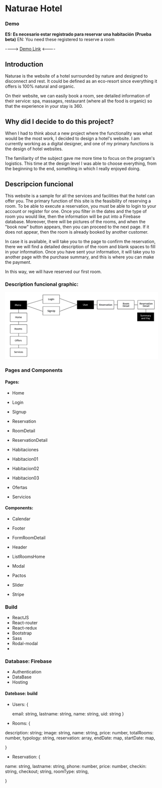 # Naturae Hotel

### Demo 

**ES: Es necesario estar registrado para reservar una habitación (Prueba beta)**
EN: You need these registered to reserve a room

----> [Demo Link](https://hotel-skylab.firebaseapp.com/) <---- 

## Introduction
Naturae is the website of a hotel surrounded by nature and designed to disconnect and rest. It could be defined as an eco-resort since everything it offers is 100% natural and organic.

 On their website, we can easily book a room, see detailed information of their service: spa, massages, restaurant (where all the food is organic) so that the experience in your stay is 360.

## Why did I decide to do this project?
When I had to think about a new project where the functionality was what would be the most work, I decided to design a hotel's website. I am currently working as a digital designer, and one of my primary functions is the design of hotel websites. 

The familiarity of the subject gave me more time to focus on the program's logistics. This time at the design level I was able to choose everything, from the beginning to the end, something in which I really enjoyed doing.

## Descripcion funcional

This website is a sample for all the services and facilities that the hotel can offer you. The primary function of this site is the feasibility of reserving a room. To be able to execute a reservation, you must be able to login to your account or register for one. Once you filter in the dates and the type of room you would like, then the information will be put into a Firebase database. Moreover, there will be pictures of the rooms, and when the "book now" button appears, then you can proceed to the next page. If it does not appear, then the room is already booked by another customer.   

In case it is available, it will take you to the page to confirm the reservation,  there we will find a detailed description of the room and blank spaces to fill in your information. 
Once you have sent your information, it will take you to another page with the purchase summary, and this is where you can make the payment. 

In this way, we will have reserved our first room.

### Description funcional graphic:

![alt text](https://raw.githubusercontent.com/yulietta93/Proyecto-Skylab/master/hotel/driagrama-01.jpg)

### Pages and Components
#### Pages:

* Home

* Login

* Signup

* Reservation

* RoomDetail

* ReservationDetail

* Habitaciones

* Habitacion01

* Habitacion02

* Habitacion03

* Ofertas

* Servicios

#### Components:

* Calendar

* Footer

* FormRoomDetail

* Header

* ListRoomsHome

* Modal

* Pactos

* Slider

* Stripe

### Build

* ReactJS
* React-router
* React-redux
* Bootstrap
* Sass
* Rodal-modal
* 
### Database: Firebase

* Authentication
* DataBase
* Hosting

#### Datebase: build

* Users: {

	email: string,
    lastname: string,
    name: string,
    uid: string
}

* Rooms: {

description: string;
image: string,
name: string,
price: number,
totalRooms: number,
typology: string,
reservation: array,
	endDate: map,
	startDate: map,
    
}

* Reservation: {

name: string,
lastname: string,
phone: number,
price: number,
checkin: string,
checkout; string,
roomType: string,

}
